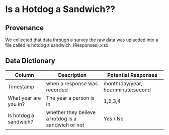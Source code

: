 # Is a Hotdog a Sandwich??

## Provenance

We collected that data through a survey the raw data was uplaoded into a file called Is hotdog a sandwich_(Responses).xlsx

## Data Dictionary 

| Column | Description | Potential Responses |
|---|---|---|
| Timestamp | when a response was recorded | month/day/year, hour:minute:second|
| What year are you in? | The year a person is in  | 1,2,3,4|
| Is hotdog a sandwich? | whether they believe a hotdog is a sandwich or not | Yes / No|


